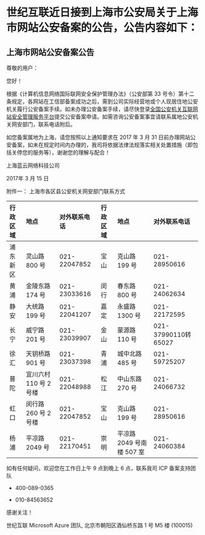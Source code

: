 <properties
	pageTitle="上海市网站公安备案公告 | Azure"
	description="世纪互联近日接到上海市公安局关于上海市网站公安备案的公告"
	services="public-security-registration"
	documentationCenter=""
	authors="will"
	manager="edwinc"
	editor=""
	tags="public-security-registration"/>

<tags
	ms.service="public-security-registration"
	ms.workload=""
	ms.tgt_pltfrm=""
	ms.devlang="na"
	ms.topic="article"
	ms.date="03/2017"
	wacn.date="03/2017"
	wacn.lang="cn" 
	ms.author="will"/>
# 世纪互联近日接到上海市公安局关于上海市网站公安备案的公告，公告内容如下：

## 上海市网站公安备案公告

尊敬的用户：

您好！

根据《计算机信息网络国际联网安全保护管理办法》（公安部第 33 号令）第十二条规定，各网站在工信部备案成功之后，需到公司实际经营地或个人现居住地公安机关履行公安备案手续。如未办理公安备案手续，请尽快登录[全国公安机关互联网站安全管理服务平台](http://www.beian.gov.cn)提交公安备案申请。如需咨询公安备案事宜请联系属地公安机关网安部门，联系电话附后。

如您备案属地为上海，请您按照以上通知要求在 2017 年 3 月 31 日前办理网站公安备案，如未在规定时间内办理的，我司将依据法律法规落实相关处置措施（即包括关停您的服务等），谢谢您的理解与配合！
                                                                                                                                                                                     
上海蓝云网络科技公司

2017年 3 月 15 日

附件一： 上海市各区县公安机关网安部门联系方式

<table width="100%">
<thead>
<tr>
	<th align="left"><b>行政区域</b></th>
	<th align="left"><b>地点</b></th>
	<th align="left"><b>对外联系电话</b></th>
	<th align="left"><b>行政区域</b></th>
	<th align="left"><b>地点</b></th>
	<th align="left"><b>对外联系电话</b></th>
</tr>
</thead>
<tbody>
<tr>
	<td>浦东新区</td>
	<td>灵山路 800 号</td>
	<td>021-22047852</td>
	<td>宝山</td>
	<td>克山路 199 号</td>
	<td>021-28950616</td>
</tr>
<tr>
	<td>黄浦</td>
	<td>金陵东路 174 号</td>
	<td>021-23033616</td>
	<td>闵行</td>
	<td>春东路 800 号</td>
	<td>021-24062634</td>
</tr>
<tr>
	<td>静安</td>
	<td>大统路 199 号</td>
	<td>021-22041207</td>
	<td>嘉定</td>
	<td>永盛路 1300 号</td>
	<td>021-22172595</td>
</tr>
<tr>
	<td>长宁</td>
	<td>威宁路 201 号</td>
	<td>021-23039907</td>
	<td>金山</td>
	<td>蒙源路 110 号</td>
	<td>021-37990110转65027</td>
</tr>
<tr>
	<td>徐汇</td>
	<td>天钥桥路 901 号</td>
	<td>021-23037398</td>
	<td>青浦</td>
	<td>城中北路 485 号</td>
	<td>021-59725207</td>
</tr>
<tr>
	<td>普陀</td>
	<td>宜川六村 110 号 2 号楼</td>
	<td>021-22048988</td>
	<td>松江</td>
	<td>中山东路 270 号</td>
	<td>021-24066732</td>
</tr>
<tr>
	<td>虹口</td>
	<td>闵行路 260 号 2 号楼</td>
	<td>021-22047852</td>
	<td>宝山</td>
	<td>克山路 199 号</td>
	<td>021-28950616</td>
</tr>
<tr>
	<td>杨浦</td>
	<td>平凉路 2049 号</td>
	<td>021-22170451</td>
	<td>崇明</td>
	<td>平凉路 2049 号南楼 507 室</td>
	<td>021-24060384</td>
</tr>
</tbody>
</table>

 
如有任何疑问，欢迎您在工作日上午 9 点到晚上 6 点，联系我司 ICP 备案支持团队

- 400-089-0365 

- 010-84563652 

感谢关注！

世纪互联 Microsoft Azure 团队, 北京市朝阳区酒仙桥东路 1 号 M5 楼 (100015)

